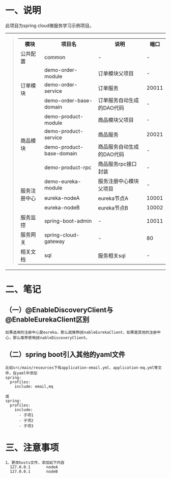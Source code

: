 # 一、说明
此项目为spring cloud微服务学习示例项目。

----------
> <table>
> 	<tr>
> 		<th>模块</th>
> 		<th>项目名</th>
> 		<th>说明</th>
> 		<th>端口</th>
> 	</tr>
> 	<tr>
> 		<td>公共配置</td>
> 		<td>common</td>
> 		<td>-</td>
> 		<td>-</td>
> 	</tr>
> 	<tr>
> 		<td rowspan=3>订单模块</td>
> 		<td>demo-order-module</td>
> 		<td>订单模块父项目</td>
> 		<td>-</td>
> 	</tr>
> 	<tr>
> 		<td>demo-order-service</td>
> 		<td>订单服务</td>
> 		<td>20011</td>
> 	</tr>
> 	<tr>
> 		<td>demo-order-base-domain</td>
> 		<td>订单服务自动生成的DAO代码</td>
> 		<td>-</td>
> 	</tr>
> 	<tr>
> 		<td rowspan=4>商品模块</td>
> 		<td>demo-product-module</td>
> 		<td>商品模块父项目</td>
> 		<td>-</td>
> 	</tr>
> 	<tr>
> 		<td>demo-product-service</td>
> 		<td>商品服务</td>
> 		<td>20021</td>
> 	</tr>
> 	<tr>
> 		<td>demo-product-base-domain</td>
> 		<td>商品服务自动生成的DAO代码</td>
> 		<td>-</td>
> 	</tr>
> 	<tr>
> 		<td>demo-product-rpc</td>
> 		<td>商品服务rpc接口封装</td>
> 		<td>-</td>
> 	</tr>
> 	<tr>
> 		<td rowspan=3>服务注册中心</td>
> 		<td>demo-eureka-module</td>
> 		<td>服务注册中心模块父项目</td>
> 		<td>-</td>
> 	</tr>
> 	<tr>
> 		<td>eureka-nodeA</td>
> 		<td>eureka节点A</td>
> 		<td>10001</td>
> 	</tr>
> 	<tr>
> 		<td>eureka-nodeB</td>
> 		<td>eureka节点B</td>
> 		<td>10002</td>
> 	</tr>
> 	<tr>
> 		<td>服务监控</td>
> 		<td>spring-boot-admin</td>
> 		<td>-</td>
> 		<td>10011</td>
> 	</tr>
> 	<tr>
> 		<td>服务网关</td>
> 		<td>spring-cloud-gateway</td>
> 		<td>-</td>
> 		<td>80</td>
> 	</tr>
> 	<tr>
> 		<td>相关文档</td>
> 		<td>sql</td>
> 		<td>服务相关sql</td>
> 		<td>-</td>
> 	</tr>
> </table>

----------

# 二、笔记
## （一）@EnableDiscoveryClient与@EnableEurekaClient区别
```
如果选用的注册中心是eureka，那么就推荐@EnableEurekaClient，如果是其他的注册中心，那么推荐使用@EnableDiscoveryClient。
```
## （二）spring boot引入其他的yaml文件
```
比如src/main/resources下有application-email.yml、application-mq.yml等文件，在yaml中添加
spring:
  profiles:
    include: email,mq

或
spring:
  profiles:
    include:
      - 子项1
      - 子项2
      - 子项3  
```

# 三、注意事项
```
1、更改hosts文件，添加如下内容
  127.0.0.1       nodeA
  127.0.0.1       nodeB
```